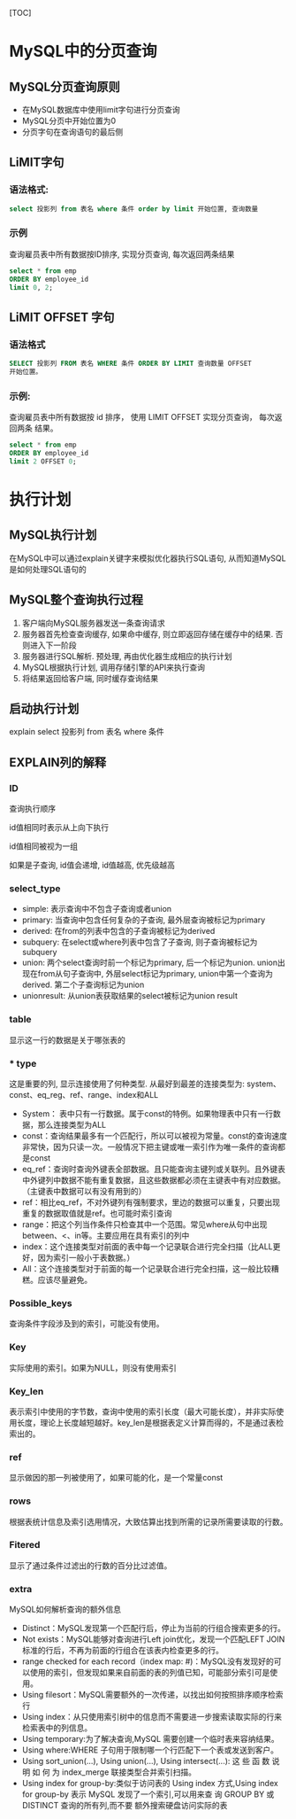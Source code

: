 [TOC]

# MySQL中的分页查询

## MySQL分页查询原则

- 在MySQL数据库中使用limit字句进行分页查询
- MySQL分页中开始位置为0
- 分页字句在查询语句的最后侧

## LiMIT字句

### 语法格式:

```sql
select 投影列 from 表名 where 条件 order by limit 开始位置, 查询数量
```

### 示例

查询雇员表中所有数据按ID排序, 实现分页查询, 每次返回两条结果

```sql
select * from emp
ORDER BY employee_id
limit 0, 2;
```

## LiMIT OFFSET 字句

### 语法格式

```sql
SELECT 投影列 FROM 表名 WHERE 条件 ORDER BY LIMIT 查询数量 OFFSET
开始位置。 
```

### 示例:

查询雇员表中所有数据按 id 排序， 使用 LIMIT OFFSET 实现分页查询， 每次返回两条
结果。

```sql
select * from emp
ORDER BY employee_id
limit 2 OFFSET 0;
```

# 执行计划

## MySQL执行计划

在MySQL中可以通过explain关键字来模拟优化器执行SQL语句, 从而知道MySQL是如何处理SQL语句的

## MySQL整个查询执行过程

1. 客户端向MySQL服务器发送一条查询请求
2. 服务器首先检查查询缓存, 如果命中缓存, 则立即返回存储在缓存中的结果. 否则进入下一阶段
3. 服务器进行SQL解析. 预处理, 再由优化器生成相应的执行计划
4. MySQL根据执行计划, 调用存储引擎的API来执行查询
5. 将结果返回给客户端, 同时缓存查询结果

## 启动执行计划

explain select 投影列 from 表名 where 条件

## EXPLAIN列的解释

### ID

查询执行顺序

id值相同时表示从上向下执行

id值相同被视为一组

如果是子查询, id值会递增, id值越高, 优先级越高

### select_type

- simple: 表示查询中不包含子查询或者union
- primary: 当查询中包含任何复杂的子查询, 最外层查询被标记为primary
- derived: 在from的列表中包含的子查询被标记为derived
- subquery: 在select或where列表中包含了子查询, 则子查询被标记为subquery
- union: 两个select查询时前一个标记为primary, 后一个标记为union. union出现在from从句子查询中, 外层select标记为primary, union中第一个查询为derived. 第二个子查询标记为union
- unionresult: 从union表获取结果的select被标记为union result

### table

显示这一行的数据是关于哪张表的

### * type

这是重要的列, 显示连接使用了何种类型. 从最好到最差的连接类型为: system、const、eq_reg、ref、range、index和ALL

- System： 表中只有一行数据。属于const的特例。如果物理表中只有一行数据，那么连接类型为ALL
- const：查询结果最多有一个匹配行，所以可以被视为常量。const的查询速度非常快，因为只读一次。一般情况下把主键或唯一索引作为唯一条件的查询都是const
- eq_ref：查询时查询外键表全部数据。且只能查询主键列或关联列。且外键表中外键列中数据不能有重复数据，且这些数据都必须在主键表中有对应数据。（主键表中数据可以有没有用到的）
- ref：相比eq_ref，不对外键列有强制要求，里边的数据可以重复，只要出现重复的数据取值就是ref。也可能时索引查询
- range：把这个列当作条件只检查其中一个范围。常见where从句中出现between、<、in等。主要应用在具有索引的列中
- index：这个连接类型对前面的表中每一个记录联合进行完全扫描（比ALL更好，因为索引一般小于表数据。）
- All：这个连接类型对于前面的每一个记录联合进行完全扫描，这一般比较糟糕。应该尽量避免。

### Possible_keys

查询条件字段涉及到的索引，可能没有使用。

### Key

实际使用的索引。如果为NULL，则没有使用索引

### Key_len

表示索引中使用的字节数，查询中使用的索引长度（最大可能长度），并非实际使用长度，理论上长度越短越好。key_len是根据表定义计算而得的，不是通过表检索出的。

### ref

显示做因的那一列被使用了，如果可能的化，是一个常量const

### rows

根据表统计信息及索引选用情况，大致估算出找到所需的记录所需要读取的行数。

### Fitered

显示了通过条件过滤出的行数的百分比过滤值。

### extra

MySQL如何解析查询的额外信息

- Distinct：MySQL发现第一个匹配行后，停止为当前的行组合搜索更多的行。
- Not exists：MySQL能够对查询进行Left join优化，发现一个匹配LEFT JOIN标准的行后，不再为前面的行组合在该表内检查更多的行。
- range checked for each record（index map: #)：MySQL没有发现好的可以使用的索引，但发现如果来自前面的表的列值已知，可能部分索引可是使用。
- Using filesort：MySQL需要额外的一次传递，以找出如何按照排序顺序检索行
- Using index：从只使用索引树中的信息而不需要进一步搜索读取实际的行来检索表中的列信息。
- Using temporary:为了解决查询,MySQL 需要创建一个临时表来容纳结果。
- Using where:WHERE 子句用于限制哪一个行匹配下一个表或发送到客户。
- Using sort_union(...), Using union(...), Using intersect(...): 这 些 函 数 说 明 如 何 为
  index_merge 联接类型合并索引扫描。
- Using index for group-by:类似于访问表的 Using index 方式,Using index for group-by 表示
  MySQL 发现了一个索引,可以用来查 询 GROUP BY 或 DISTINCT 查询的所有列,而不要
  额外搜索硬盘访问实际的表 

